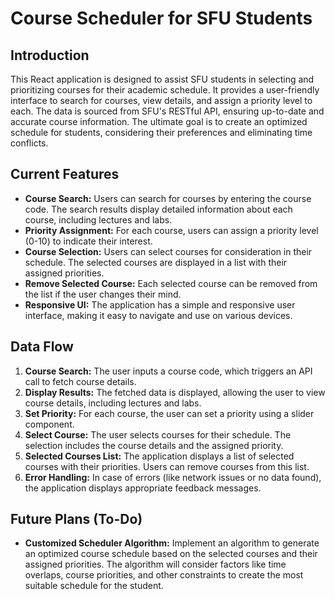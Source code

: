 # Course Scheduler for SFU Students

## Introduction

This React application is designed to assist SFU students in selecting and prioritizing courses for their academic schedule. It provides a user-friendly interface to search for courses, view details, and assign a priority level to each. The data is sourced from SFU's RESTful API, ensuring up-to-date and accurate course information. The ultimate goal is to create an optimized schedule for students, considering their preferences and eliminating time conflicts.

## Current Features

- **Course Search:** Users can search for courses by entering the course code. The search results display detailed information about each course, including lectures and labs.
- **Priority Assignment:** For each course, users can assign a priority level (0-10) to indicate their interest.
- **Course Selection:** Users can select courses for consideration in their schedule. The selected courses are displayed in a list with their assigned priorities.
- **Remove Selected Course:** Each selected course can be removed from the list if the user changes their mind.
- **Responsive UI:** The application has a simple and responsive user interface, making it easy to navigate and use on various devices.

## Data Flow

1. **Course Search:** The user inputs a course code, which triggers an API call to fetch course details.
2. **Display Results:** The fetched data is displayed, allowing the user to view course details, including lectures and labs.
3. **Set Priority:** For each course, the user can set a priority using a slider component.
4. **Select Course:** The user selects courses for their schedule. The selection includes the course details and the assigned priority.
5. **Selected Courses List:** The application displays a list of selected courses with their priorities. Users can remove courses from this list.
6. **Error Handling:** In case of errors (like network issues or no data found), the application displays appropriate feedback messages.

## Future Plans (To-Do)

- **Customized Scheduler Algorithm:** Implement an algorithm to generate an optimized course schedule based on the selected courses and their assigned priorities. The algorithm will consider factors like time overlaps, course priorities, and other constraints to create the most suitable schedule for the student.
